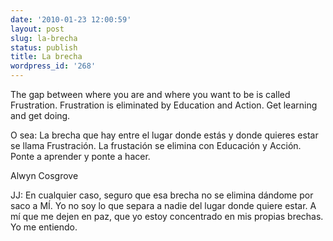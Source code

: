 ```yaml
---
date: '2010-01-23 12:00:59'
layout: post
slug: la-brecha
status: publish
title: La brecha
wordpress_id: '268'
---
```


The gap between where you are and where you want to be is called Frustration. Frustration is eliminated by Education and Action. Get learning and get doing.




O sea: La brecha que hay entre el lugar donde estás y donde quieres estar se llama Frustración. La frustación se elimina con Educación y Acción. Ponte a aprender y ponte a hacer.




Alwyn Cosgrove




JJ: En cualquier caso, seguro que esa brecha no se elimina dándome por saco a MÍ. Yo no soy lo que separa a nadie del lugar donde quiere estar. A mí que me dejen en paz, que yo estoy concentrado en mis propias brechas. Yo me entiendo.
